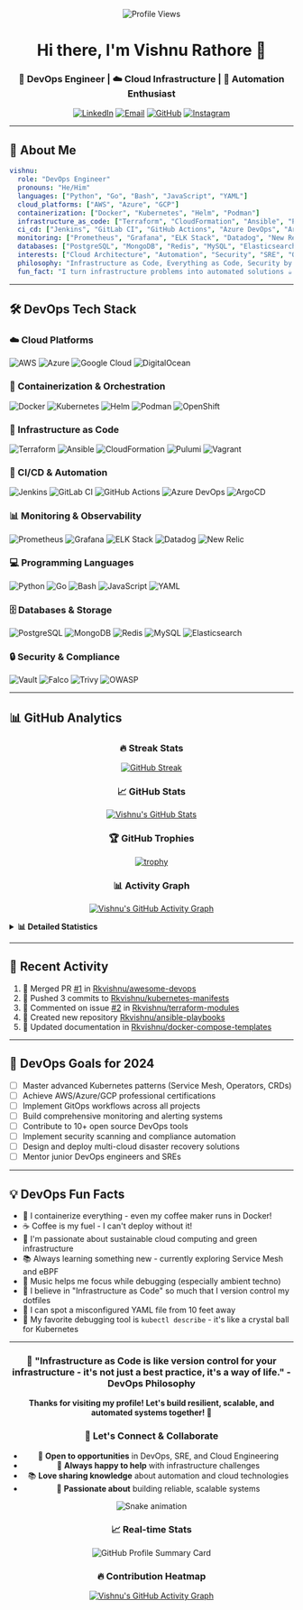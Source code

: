 <div align="center">

![Profile Views](https://komarev.com/ghpvc/?username=Rkvishnu&color=blue&style=for-the-badge&label=Profile+Views)

# Hi there, I'm Vishnu Rathore 👋

### 🚀 DevOps Engineer | ☁️ Cloud Infrastructure  | 🔧 Automation Enthusiast

[![LinkedIn](https://img.shields.io/badge/LinkedIn-0077B5?style=for-the-badge&logo=linkedin&logoColor=white)](https://www.linkedin.com/in/rkvishnu91/)
[![Email](https://img.shields.io/badge/Email-D14836?style=for-the-badge&logo=gmail&logoColor=white)](mailto:vishnu.eps91@gmail.com)
[![GitHub](https://img.shields.io/badge/GitHub-100000?style=for-the-badge&logo=github&logoColor=white)](https://github.com/Rkvishnu)
[![Instagram](https://img.shields.io/badge/Instagram-E4405F?style=for-the-badge&logo=instagram&logoColor=white)](https://www.instagram.com/rkvishnu779/)

</div>

---

## 🎯 About Me

```yaml
vishnu:
  role: "DevOps Engineer"
  pronouns: "He/Him"
  languages: ["Python", "Go", "Bash", "JavaScript", "YAML"]
  cloud_platforms: ["AWS", "Azure", "GCP"]
  containerization: ["Docker", "Kubernetes", "Helm", "Podman"]
  infrastructure_as_code: ["Terraform", "CloudFormation", "Ansible", "Pulumi"]
  ci_cd: ["Jenkins", "GitLab CI", "GitHub Actions", "Azure DevOps", "ArgoCD"]
  monitoring: ["Prometheus", "Grafana", "ELK Stack", "Datadog", "New Relic"]
  databases: ["PostgreSQL", "MongoDB", "Redis", "MySQL", "Elasticsearch"]
  interests: ["Cloud Architecture", "Automation", "Security", "SRE", "Open Source"]
  philosophy: "Infrastructure as Code, Everything as Code, Security by Design"
  fun_fact: "I turn infrastructure problems into automated solutions ☕ → 🚀"
```

---

## 🛠️ DevOps Tech Stack

### ☁️ Cloud Platforms
![AWS](https://img.shields.io/badge/AWS-232F3E?style=flat-square&logo=amazon-aws&logoColor=white)
![Azure](https://img.shields.io/badge/Azure-0078D4?style=flat-square&logo=microsoft-azure&logoColor=white)
![Google Cloud](https://img.shields.io/badge/Google_Cloud-4285F4?style=flat-square&logo=google-cloud&logoColor=white)
![DigitalOcean](https://img.shields.io/badge/Digital_Ocean-0080FF?style=flat-square&logo=digitalocean&logoColor=white)

### 🐳 Containerization & Orchestration
![Docker](https://img.shields.io/badge/Docker-2496ED?style=flat-square&logo=docker&logoColor=white)
![Kubernetes](https://img.shields.io/badge/Kubernetes-326CE5?style=flat-square&logo=kubernetes&logoColor=white)
![Helm](https://img.shields.io/badge/Helm-0F1689?style=flat-square&logo=helm&logoColor=white)
![Podman](https://img.shields.io/badge/Podman-892CA0?style=flat-square&logo=podman&logoColor=white)
![OpenShift](https://img.shields.io/badge/OpenShift-EE0000?style=flat-square&logo=red-hat-open-shift&logoColor=white)

### 🔧 Infrastructure as Code
![Terraform](https://img.shields.io/badge/Terraform-623CE4?style=flat-square&logo=terraform&logoColor=white)
![Ansible](https://img.shields.io/badge/Ansible-EE0000?style=flat-square&logo=ansible&logoColor=white)
![CloudFormation](https://img.shields.io/badge/CloudFormation-FF4F8B?style=flat-square&logo=amazon-aws&logoColor=white)
![Pulumi](https://img.shields.io/badge/Pulumi-8A3391?style=flat-square&logo=pulumi&logoColor=white)
![Vagrant](https://img.shields.io/badge/Vagrant-1867F3?style=flat-square&logo=vagrant&logoColor=white)

### 🔄 CI/CD & Automation
![Jenkins](https://img.shields.io/badge/Jenkins-D24939?style=flat-square&logo=jenkins&logoColor=white)
![GitLab CI](https://img.shields.io/badge/GitLab_CI-FCA121?style=flat-square&logo=gitlab&logoColor=white)
![GitHub Actions](https://img.shields.io/badge/GitHub_Actions-2088FF?style=flat-square&logo=github-actions&logoColor=white)
![Azure DevOps](https://img.shields.io/badge/Azure_DevOps-0078D7?style=flat-square&logo=azure-devops&logoColor=white)
![ArgoCD](https://img.shields.io/badge/ArgoCD-EF7B4D?style=flat-square&logo=argo&logoColor=white)

### 📊 Monitoring & Observability
![Prometheus](https://img.shields.io/badge/Prometheus-E6522C?style=flat-square&logo=prometheus&logoColor=white)
![Grafana](https://img.shields.io/badge/Grafana-F46800?style=flat-square&logo=grafana&logoColor=white)
![ELK Stack](https://img.shields.io/badge/ELK_Stack-005571?style=flat-square&logo=elastic&logoColor=white)
![Datadog](https://img.shields.io/badge/Datadog-632CA6?style=flat-square&logo=datadog&logoColor=white)
![New Relic](https://img.shields.io/badge/New_Relic-1CE783?style=flat-square&logo=new-relic&logoColor=white)

### 💻 Programming Languages
![Python](https://img.shields.io/badge/Python-3776AB?style=flat-square&logo=python&logoColor=white)
![Go](https://img.shields.io/badge/Go-00ADD8?style=flat-square&logo=go&logoColor=white)
![Bash](https://img.shields.io/badge/Bash-4EAA25?style=flat-square&logo=gnu-bash&logoColor=white)
![JavaScript](https://img.shields.io/badge/JavaScript-F7DF1E?style=flat-square&logo=javascript&logoColor=black)
![YAML](https://img.shields.io/badge/YAML-CB1717?style=flat-square&logo=yaml&logoColor=white)

### 🗄️ Databases & Storage
![PostgreSQL](https://img.shields.io/badge/PostgreSQL-316192?style=flat-square&logo=postgresql&logoColor=white)
![MongoDB](https://img.shields.io/badge/MongoDB-4EA94B?style=flat-square&logo=mongodb&logoColor=white)
![Redis](https://img.shields.io/badge/Redis-DC382D?style=flat-square&logo=redis&logoColor=white)
![MySQL](https://img.shields.io/badge/MySQL-00000F?style=flat-square&logo=mysql&logoColor=white)
![Elasticsearch](https://img.shields.io/badge/Elasticsearch-005571?style=flat-square&logo=elasticsearch&logoColor=white)

### 🔒 Security & Compliance
![Vault](https://img.shields.io/badge/Vault-000000?style=flat-square&logo=vault&logoColor=white)
![Falco](https://img.shields.io/badge/Falco-00BCE4?style=flat-square&logo=falco&logoColor=white)
![Trivy](https://img.shields.io/badge/Trivy-1904DA?style=flat-square&logo=aqua-security&logoColor=white)
![OWASP](https://img.shields.io/badge/OWASP-000000?style=flat-square&logo=owasp&logoColor=white)

---

## 📊 GitHub Analytics

<div align="center">

### 🔥 Streak Stats
[![GitHub Streak](https://github-readme-streak-stats.herokuapp.com/?user=Rkvishnu&theme=tokyonight&hide_border=true&stroke=0000&background=0D1117&ring=5BCDEC&fire=5BCDEC&currStreakNum=5BCDEC&sideNums=5BCDEC&currStreakLabel=5BCDEC&sideLabels=5BCDEC&dates=5BCDEC)](https://github.com/Rkvishnu/github-readme-streak-stats)

### 📈 GitHub Stats
[![Vishnu's GitHub Stats](https://github-readme-stats.vercel.app/api?username=Rkvishnu&theme=tokyonight&hide_border=true&show_icons=true&include_all_commits=true&count_private=true&bg_color=0D1117&title_color=5BCDEC&text_color=FFFFFF&icon_color=5BCDEC)](https://github.com/Rkvishnu/github-readme-stats)

### 🏆 GitHub Trophies
[![trophy](https://github-profile-trophy.vercel.app/?username=rkvishnu&theme=tokyonight&no-frame=true&no-bg=true&margin-w=4&margin-h=4&row=1&column=7)](https://github.com/rkvishnu/github-profile-trophy)

### 📊 Activity Graph
[![Vishnu's GitHub Activity Graph](https://github-readme-activity-graph.vercel.app/graph?username=Rkvishnu&theme=tokyonight&hide_border=true&bg_color=0D1117&color=5BCDEC&line=5BCDEC&point=FFFFFF&area=true)](https://github.com/Rkvishnu/github-readme-activity-graph)

</div>

<details>
<summary><b>📊 Detailed Statistics</b></summary>

<div align="center">

### 💻 Most Used Languages
[![Top Languages](https://github-readme-stats.vercel.app/api/top-langs/?username=Rkvishnu&theme=tokyonight&hide_border=true&layout=compact&langs_count=8&bg_color=0D1117&title_color=5BCDEC&text_color=FFFFFF)](https://github.com/Rkvishnu/github-readme-stats)

### 📈 Weekly Contribution Stats
[![Vishnu's Weekly Stats](https://github-readme-stats.vercel.app/api/wakatime?username=Rkvishnu&theme=tokyonight&hide_border=true&bg_color=0D1117&title_color=5BCDEC&text_color=FFFFFF)](https://github.com/Rkvishnu/github-readme-stats)

### 🏅 Repository Pins
[![Readme Card](https://github-readme-stats.vercel.app/api/pin/?username=Rkvishnu&repo=awesome-devops&theme=tokyonight&hide_border=true&bg_color=0D1117&title_color=5BCDEC&text_color=FFFFFF)](https://github.com/Rkvishnu/awesome-devops)
[![Readme Card](https://github-readme-stats.vercel.app/api/pin/?username=Rkvishnu&repo=kubernetes-manifests&theme=tokyonight&hide_border=true&bg_color=0D1117&title_color=5BCDEC&text_color=FFFFFF)](https://github.com/Rkvishnu/kubernetes-manifests)

</div>

</details>

---

## 🚀 Recent Activity

<!--START_SECTION:activity-->
1. 🎉 Merged PR [#1](https://github.com/Rkvishnu/awesome-devops/pull/1) in [Rkvishnu/awesome-devops](https://github.com/Rkvishnu/awesome-devops)
2. 🚀 Pushed 3 commits to [Rkvishnu/kubernetes-manifests](https://github.com/Rkvishnu/kubernetes-manifests)
3. 💬 Commented on issue [#2](https://github.com/Rkvishnu/terraform-modules/issues/2) in [Rkvishnu/terraform-modules](https://github.com/Rkvishnu/terraform-modules)
4. 🔧 Created new repository [Rkvishnu/ansible-playbooks](https://github.com/Rkvishnu/ansible-playbooks)
5. 📝 Updated documentation in [Rkvishnu/docker-compose-templates](https://github.com/Rkvishnu/docker-compose-templates)
<!--END_SECTION:activity-->

---

## 🎯 DevOps Goals for 2024

- [ ] Master advanced Kubernetes patterns (Service Mesh, Operators, CRDs)
- [ ] Achieve AWS/Azure/GCP professional certifications
- [ ] Implement GitOps workflows across all projects
- [ ] Build comprehensive monitoring and alerting systems
- [ ] Contribute to 10+ open source DevOps tools
- [ ] Implement security scanning and compliance automation
- [ ] Design and deploy multi-cloud disaster recovery solutions
- [ ] Mentor junior DevOps engineers and SREs

---

## 💡 DevOps Fun Facts

- 🐳 I containerize everything - even my coffee maker runs in Docker!
- ☕ Coffee is my fuel - I can't deploy without it!
- 🌱 I'm passionate about sustainable cloud computing and green infrastructure
- 📚 Always learning something new - currently exploring Service Mesh and eBPF
- 🎵 Music helps me focus while debugging (especially ambient techno)
- 🔧 I believe in "Infrastructure as Code" so much that I version control my dotfiles
- 🚀 I can spot a misconfigured YAML file from 10 feet away
- 🎯 My favorite debugging tool is `kubectl describe` - it's like a crystal ball for Kubernetes

---



<div align="center">

### 🌟 "Infrastructure as Code is like version control for your infrastructure - it's not just a best practice, it's a way of life." - DevOps Philosophy

**Thanks for visiting my profile! Let's build resilient, scalable, and automated systems together! 🚀**

### 🤝 Let's Connect & Collaborate
- 💼 **Open to opportunities** in DevOps, SRE, and Cloud Engineering
- 🤝 **Always happy to help** with infrastructure challenges
- 📚 **Love sharing knowledge** about automation and cloud technologies
- 🌟 **Passionate about** building reliable, scalable systems

![Snake animation](https://github.com/Rkvishnu/Rkvishnu/blob/output/github-contribution-grid-snake.svg)

### 📈 Real-time Stats
![GitHub Profile Summary Card](https://github-profile-summary-cards.vercel.app/api/cards/profile-details?username=Rkvishnu&theme=tokyonight)

### 🔥 Contribution Heatmap
[![Vishnu's GitHub Activity Graph](https://github-readme-activity-graph.vercel.app/graph?username=Rkvishnu&theme=tokyonight&hide_border=true&bg_color=0D1117&color=5BCDEC&line=5BCDEC&point=FFFFFF&area=true&custom_title=Vishnu's%20Contribution%20Graph)](https://github.com/Rkvishnu/github-readme-activity-graph)

</div>
